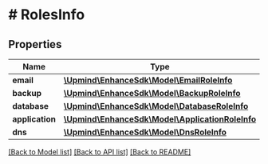 # # RolesInfo

## Properties

Name | Type | Description | Notes
------------ | ------------- | ------------- | -------------
**email** | [**\Upmind\EnhanceSdk\Model\EmailRoleInfo**](EmailRoleInfo.md) |  | [optional]
**backup** | [**\Upmind\EnhanceSdk\Model\BackupRoleInfo**](BackupRoleInfo.md) |  | [optional]
**database** | [**\Upmind\EnhanceSdk\Model\DatabaseRoleInfo**](DatabaseRoleInfo.md) |  | [optional]
**application** | [**\Upmind\EnhanceSdk\Model\ApplicationRoleInfo**](ApplicationRoleInfo.md) |  | [optional]
**dns** | [**\Upmind\EnhanceSdk\Model\DnsRoleInfo**](DnsRoleInfo.md) |  | [optional]

[[Back to Model list]](../../README.md#models) [[Back to API list]](../../README.md#endpoints) [[Back to README]](../../README.md)
